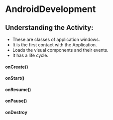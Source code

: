 # AndroidDevelopment

## Understanding the Activity:

* These are classes of application windows.
* It is the first contact with the Application.
* Loads the visual components and their events.
* It has a life cycle.

#### onCreate()
#### onStart()
#### onResume()
#### onPause()
#### onDestroy

